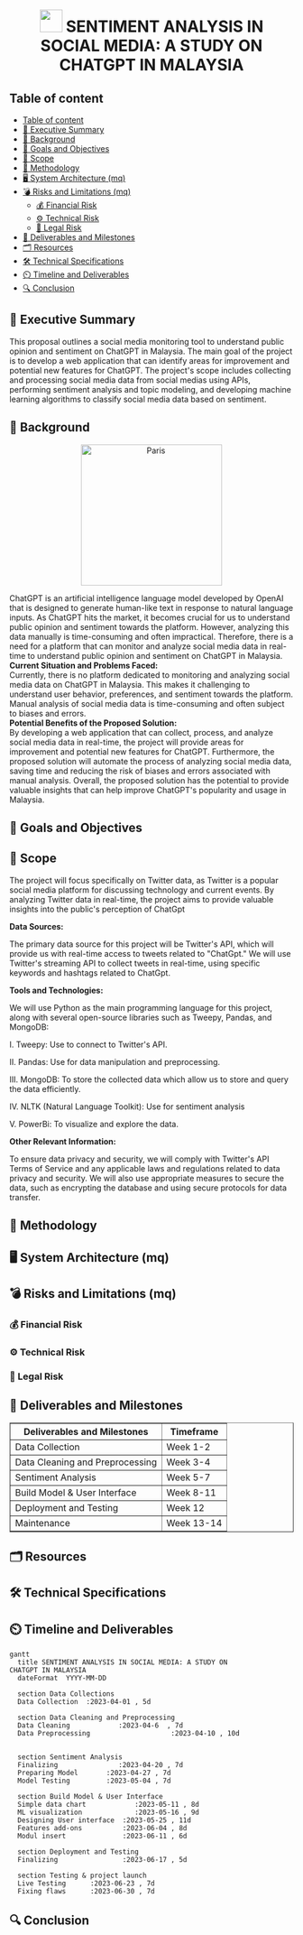 <div>
<h1 align = 'center'><img src="https://encrypted-tbn0.gstatic.com/images?q=tbn:ANd9GcQUIwD84MUO1g9n6U0VWNJKRK0pPFVGTXsBeQ3KTeeGTpxX7VKB3-rMoW1J2bvU2blIFiM&usqp=CAU"  width="40" height="40"/><b> SENTIMENT ANALYSIS IN SOCIAL MEDIA: A STUDY ON CHATGPT IN MALAYSIA</b> </h1>
</div>



## Table of content
- [Table of content](#table-of-content)
- [📒 Executive Summary](#-executive-summary)
- [🧱 Background](#-background)
- [🔬 Goals and Objectives](#-goals-and-objectives)
- [🧿 Scope](#-scope)
- [🔖 Methodology](#-methodology)
- [🖥️ System Architecture (mq)](#️-system-architecture-mq)
- [💣 Risks and Limitations (mq)](#-risks-and-limitations-mq)
  - [💰 Financial Risk](#-financial-risk)
  - [⚙️ Technical Risk](#️-technical-risk)
  - [📑 Legal Risk](#-legal-risk)
- [🗿 Deliverables and Milestones](#-deliverables-and-milestones)
- [🗂️ Resources](#️-resources)
- [🛠️ Technical Specifications](#️-technical-specifications)
- [⏲️ Timeline and Deliverables](#️-timeline-and-deliverables)
- [🔍 Conclusion](#-conclusion)

## 📒 Executive Summary
This proposal outlines a social media monitoring tool to understand public opinion and sentiment on ChatGPT in Malaysia. The main goal of the project is to develop a web application that can identify areas for improvement and potential new features for ChatGPT. The project's scope includes collecting and processing social media data from social medias using APIs, performing sentiment analysis and topic modeling, and developing machine learning algorithms to classify social media data based on sentiment.

## 🧱 Background
<p align="center">
<img src="https://user-images.githubusercontent.com/97009588/228268824-9dc3aa13-493f-4002-b3d4-a82322902244.png" alt="Paris" height="250"></img>
</p>
ChatGPT is an artificial intelligence language model developed by OpenAI that is designed to generate human-like text in response to natural language inputs. As ChatGPT hits the market, it becomes crucial for us to understand public opinion and sentiment towards the platform. However, analyzing this data manually is time-consuming and often impractical. Therefore, there is a need for a platform that can monitor and analyze social media data in real-time to understand public opinion and sentiment on ChatGPT in Malaysia.
<br>
<b>Current Situation and Problems Faced:</b><br>
Currently, there is no platform dedicated to monitoring and analyzing social media data on ChatGPT in Malaysia. This makes it challenging to understand user behavior, preferences, and sentiment towards the platform. Manual analysis of social media data is time-consuming and often subject to biases and errors.
<br>
<b>Potential Benefits of the Proposed Solution:</b><br>
By developing a web application that can collect, process, and analyze social media data in real-time, the project will provide areas for improvement and potential new features for ChatGPT. Furthermore, the proposed solution will automate the process of analyzing social media data, saving time and reducing the risk of biases and errors associated with manual analysis. Overall, the proposed solution has the potential to provide valuable insights that can help improve ChatGPT's popularity and usage in Malaysia.

## 🔬 Goals and Objectives



## 🧿 Scope
The project will focus specifically on Twitter data, as Twitter is a popular social media platform for discussing technology and current events. By analyzing Twitter data in real-time, the project aims to provide valuable insights into the public's perception of ChatGpt

<b>Data Sources:</b>

The primary data source for this project will be Twitter's API, which will provide us with real-time access to tweets related to "ChatGpt." We will use Twitter's streaming API to collect tweets in real-time, using specific keywords and hashtags related to ChatGpt.

<b>Tools and Technologies:</b>

We will use Python as the main programming language for this project, along with several open-source libraries such as Tweepy, Pandas, and MongoDB:

I.	Tweepy: Use to connect to Twitter's API.

II.	Pandas: Use for data manipulation and preprocessing. 

III.	MongoDB:  To store the collected data which allow us to store and query the data efficiently.

IV.	NLTK (Natural Language Toolkit): Use for sentiment analysis

V.	PowerBi: To visualize and explore the data.

<b>Other Relevant Information:</b>

To ensure data privacy and security, we will comply with Twitter's API Terms of Service and any applicable laws and regulations related to data privacy and security. We will also use appropriate measures to secure the data, such as encrypting the database and using secure protocols for data transfer.


## 🔖 Methodology

## 🖥️ System Architecture (mq)



## 💣 Risks and Limitations (mq)


### 💰 Financial Risk

### ⚙️ Technical Risk


### 📑 Legal Risk
 

## 🗿 Deliverables and Milestones
<table border="1" align="center">
  <tr>
    <th>Deliverables and Milestones</th>
    <th>Timeframe</th>
  </tr>
  <tr>
    <td>Data Collection</td>
    <td>Week 1-2</td>
  </tr>
  <tr>
    <td>Data Cleaning and Preprocessing</td>
    <td>Week 3-4</td>
  </tr>
  <tr>
    <td>Sentiment Analysis</td>
    <td>Week 5-7</td>
  </tr>
  <tr>
    <td>Build Model & User Interface</td>
    <td>Week 8-11</td>
  </tr>
  <tr>
    <td>Deployment and Testing</td>
    <td>Week 12</td>
  </tr>
  <tr>
    <td>Maintenance</td>
    <td>Week 13-14</td>
  </tr>
</table>


## 🗂️ Resources


## 🛠️ Technical Specifications


## ⏲️ Timeline and Deliverables
<div class="mermaid">
  
  ```mermaid
gantt
    title SENTIMENT ANALYSIS IN SOCIAL MEDIA: A STUDY ON CHATGPT IN MALAYSIA
    dateFormat  YYYY-MM-DD
  
    section Data Collections
    Data Collection  :2023-04-01 , 5d
  
    section Data Cleaning and Preprocessing
    Data Cleaning            :2023-04-6  , 7d
    Data Preprocessing                    :2023-04-10 , 10d
   
  
    section Sentiment Analysis
    Finalizing               :2023-04-20 , 7d
    Preparing Model       :2023-04-27 , 7d
    Model Testing         :2023-05-04 , 7d
  
    section Build Model & User Interface
    Simple data chart            :2023-05-11 , 8d
    ML visualization             :2023-05-16 , 9d
    Designing User interface  :2023-05-25 , 11d
    Features add-ons          :2023-06-04 , 8d
    Modul insert              :2023-06-11 , 6d
  
    section Deployment and Testing
    Finalizing                :2023-06-17 , 5d
  
    section Testing & project launch
    Live Testing      :2023-06-23 , 7d
    Fixing flaws      :2023-06-30 , 7d
  
  ```
  </div>

## 🔍 Conclusion

